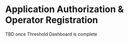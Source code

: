# Application Authorization & Operator Registration

TBD once Threshold Dashboard is complete&#x20;
